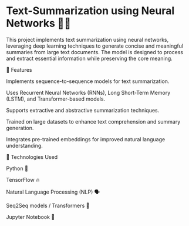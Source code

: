 # Text-Summarization using Neural Networks 📝✨

This project implements text summarization using neural networks, leveraging deep learning techniques to generate concise and meaningful summaries from large text documents. The model is designed to process and extract essential information while preserving the core meaning.

🚀 Features

Implements sequence-to-sequence models for text summarization.

Uses Recurrent Neural Networks (RNNs), Long Short-Term Memory (LSTM), and Transformer-based models.

Supports extractive and abstractive summarization techniques.

Trained on large datasets to enhance text comprehension and summary generation.

Integrates pre-trained embeddings for improved natural language understanding.

📌 Technologies Used

Python 🐍

TensorFlow 🔥

Natural Language Processing (NLP) 🗣️

Seq2Seq models / Transformers 🚀

Jupyter Notebook 📓
